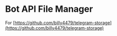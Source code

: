 # Bot API File Manager

For [https://github.com/billy4479/telegram-storage](https://github.com/billy4479/telegram-storage)
